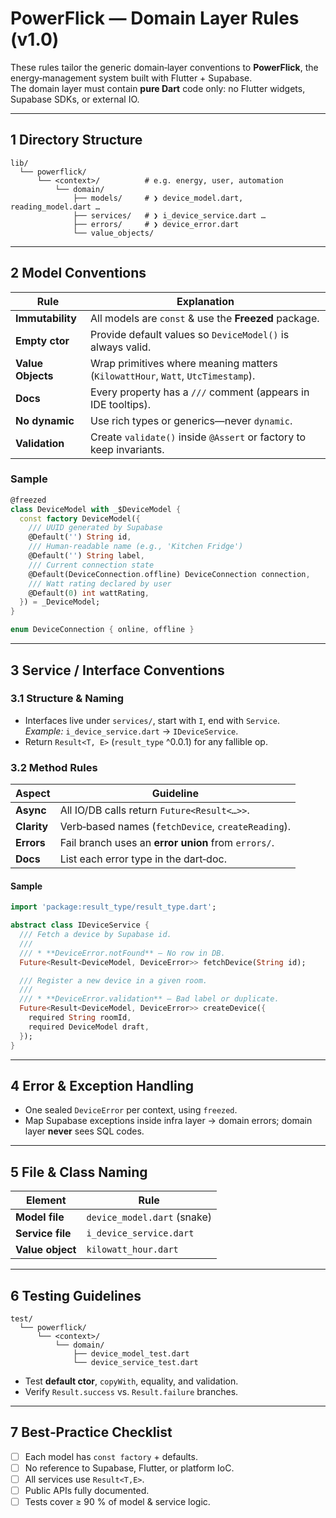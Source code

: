 # PowerFlick — Domain Layer Rules (v1.0)

These rules tailor the generic domain‑layer conventions to **PowerFlick**, the energy‑management system built with Flutter + Supabase.  
The domain layer must contain **pure Dart** code only: no Flutter widgets, Supabase SDKs, or external IO.  

---

## 1  Directory Structure
```
lib/
  └── powerflick/
      └── <context>/          # e.g. energy, user, automation
          └── domain/
              ├── models/     # ❯ device_model.dart, reading_model.dart …
              ├── services/   # ❯ i_device_service.dart …
              ├── errors/     # ❯ device_error.dart
              └── value_objects/
```

---

## 2  Model Conventions

| Rule | Explanation |
|------|-------------|
| **Immutability** | All models are `const` & use the **Freezed** package. |
| **Empty ctor** | Provide default values so `DeviceModel()` is always valid. |
| **Value Objects** | Wrap primitives where meaning matters (`KilowattHour`, `Watt`, `UtcTimestamp`). |
| **Docs** | Every property has a `///` comment (appears in IDE tooltips). |
| **No dynamic** | Use rich types or generics—never `dynamic`. |
| **Validation** | Create `validate()` inside `@Assert` or factory to keep invariants. |

### Sample
```dart
@freezed
class DeviceModel with _$DeviceModel {
  const factory DeviceModel({
    /// UUID generated by Supabase
    @Default('') String id,
    /// Human‑readable name (e.g., 'Kitchen Fridge')
    @Default('') String label,
    /// Current connection state
    @Default(DeviceConnection.offline) DeviceConnection connection,
    /// Watt rating declared by user
    @Default(0) int wattRating,
  }) = _DeviceModel;
}

enum DeviceConnection { online, offline }
```

---

## 3  Service / Interface Conventions

### 3.1 Structure & Naming
* Interfaces live under `services/`, start with `I`, end with `Service`.  
  *Example:* `i_device_service.dart` → `IDeviceService`.
* Return `Result<T, E>` (`result_type` ^0.0.1) for any fallible op.

### 3.2 Method Rules
| Aspect | Guideline |
|--------|-----------|
| **Async** | All IO/DB calls return `Future<Result<…>>`. |
| **Clarity** | Verb‑based names (`fetchDevice`, `createReading`). |
| **Errors** | Fail branch uses an **error union** from `errors/`. |
| **Docs** | List each error type in the dart‑doc. |

#### Sample
```dart
import 'package:result_type/result_type.dart';

abstract class IDeviceService {
  /// Fetch a device by Supabase id.
  ///
  /// * **DeviceError.notFound** – No row in DB.
  Future<Result<DeviceModel, DeviceError>> fetchDevice(String id);

  /// Register a new device in a given room.
  ///
  /// * **DeviceError.validation** – Bad label or duplicate.
  Future<Result<DeviceModel, DeviceError>> createDevice({
    required String roomId,
    required DeviceModel draft,
  });
}
```

---

## 4  Error & Exception Handling
* One sealed `DeviceError` per context, using `freezed`.  
* Map Supabase exceptions inside infra layer → domain errors; domain layer **never** sees SQL codes.

---

## 5  File & Class Naming
| Element | Rule |
|---------|------|
| **Model file** | `device_model.dart` (snake) |
| **Service file** | `i_device_service.dart` |
| **Value object** | `kilowatt_hour.dart` |

---

## 6  Testing Guidelines
```
test/
  └── powerflick/
      └── <context>/
          └── domain/
              ├── device_model_test.dart
              └── device_service_test.dart
```
* Test **default ctor**, `copyWith`, equality, and validation.
* Verify `Result.success` vs. `Result.failure` branches.

---

## 7  Best‑Practice Checklist
- [ ] Each model has `const factory` + defaults.
- [ ] No reference to Supabase, Flutter, or platform IoC.
- [ ] All services use `Result<T,E>`.
- [ ] Public APIs fully documented.
- [ ] Tests cover ≥ 90 % of model & service logic. 